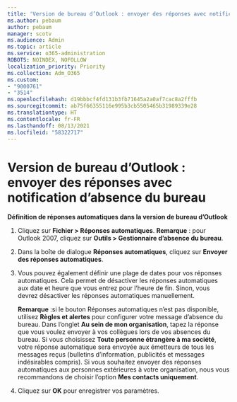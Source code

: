 ```yaml
---
title: 'Version de bureau d’Outlook : envoyer des réponses avec notification d’absence du bureau'
ms.author: pebaum
author: pebaum
manager: scotv
ms.audience: Admin
ms.topic: article
ms.service: o365-administration
ROBOTS: NOINDEX, NOFOLLOW
localization_priority: Priority
ms.collection: Adm_O365
ms.custom:
- "9000761"
- "3514"
ms.openlocfilehash: d19bbbcf4fd131b3fb71645a2a0af7cac8a2fffb
ms.sourcegitcommit: ab75f66355116e995b3cb5505465b31989339e28
ms.translationtype: HT
ms.contentlocale: fr-FR
ms.lasthandoff: 08/13/2021
ms.locfileid: "58322717"
---
```

# <a name="outlook-desktop-send-out-of-office-replies"></a>Version de bureau d’Outlook : envoyer des réponses avec notification d’absence du bureau

**Définition de réponses automatiques dans la version de bureau d’Outlook**

1. Cliquez sur **Fichier > Réponses automatiques**. 
    **Remarque** : pour Outlook 2007, cliquez sur **Outils > Gestionnaire d’absence du bureau**.

2. Dans la boîte de dialogue **Réponses automatiques**, cliquez sur **Envoyer des réponses automatiques**.

3. Vous pouvez également définir une plage de dates pour vos réponses automatiques. Cela permet de désactiver les réponses automatiques aux date et heure que vous entrez pour l’heure de fin. Sinon, vous devrez désactiver les réponses automatiques manuellement.

    **Remarque** :si le bouton Réponses automatiques n’est pas disponible, utilisez **Règles et alertes** pour configurer votre message d’absence du bureau. Dans l’onglet **Au sein de mon organisation**, tapez la réponse que vous voulez envoyer à vos collègues lors de vos absences du bureau. Si vous choisissez **Toute personne étrangère à ma société**, votre réponse automatique sera envoyée aux émetteurs de tous les messages reçus (bulletins d’information, publicités et messages indésirables compris). Si vous souhaitez envoyer des réponses automatiques aux personnes extérieures à votre organisation, nous vous recommandons de choisir l’option **Mes contacts uniquement**.

4. Cliquez sur **OK** pour enregistrer vos paramètres.
